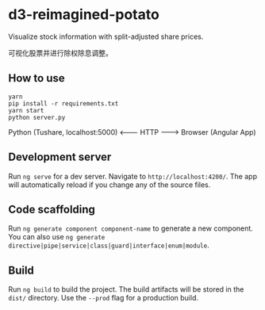 # d3-reimagined-potato

Visualize stock information with split-adjusted share prices.

可视化股票并进行除权除息调整。

## How to use

```
yarn
pip install -r requirements.txt
yarn start
python server.py
```

Python (Tushare, localhost:5000) <--- HTTP ---> Browser (Angular App)

## Development server

Run `ng serve` for a dev server. Navigate to `http://localhost:4200/`. The app will automatically reload if you change any of the source files.

## Code scaffolding

Run `ng generate component component-name` to generate a new component. You can also use `ng generate directive|pipe|service|class|guard|interface|enum|module`.

## Build

Run `ng build` to build the project. The build artifacts will be stored in the `dist/` directory. Use the `--prod` flag for a production build.

